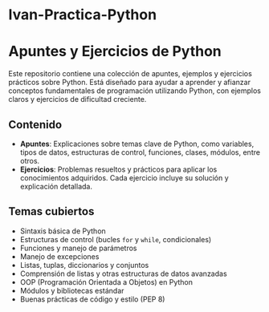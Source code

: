 # Ivan-Practica-Python
# Apuntes y Ejercicios de Python

Este repositorio contiene una colección de apuntes, ejemplos y ejercicios prácticos sobre Python. Está diseñado para ayudar a aprender y afianzar conceptos fundamentales de programación utilizando Python, con ejemplos claros y ejercicios de dificultad creciente.

## Contenido

- **Apuntes**: Explicaciones sobre temas clave de Python, como variables, tipos de datos, estructuras de control, funciones, clases, módulos, entre otros.
- **Ejercicios**: Problemas resueltos y prácticos para aplicar los conocimientos adquiridos. Cada ejercicio incluye su solución y explicación detallada.

## Temas cubiertos

- Sintaxis básica de Python
- Estructuras de control (bucles `for` y `while`, condicionales)
- Funciones y manejo de parámetros
- Manejo de excepciones
- Listas, tuplas, diccionarios y conjuntos
- Comprensión de listas y otras estructuras de datos avanzadas
- OOP (Programación Orientada a Objetos) en Python
- Módulos y bibliotecas estándar
- Buenas prácticas de código y estilo (PEP 8)
